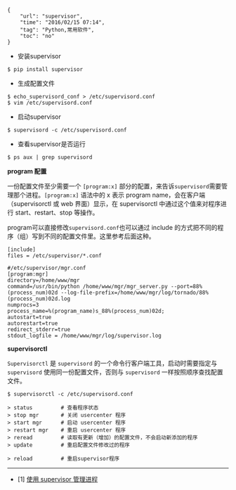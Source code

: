 ```
{
    "url": "supervisor",
    "time": "2016/02/15 07:14",
    "tag": "Python,常用软件",
    "toc": "no"
}
```

- 安装supervisor

```
$ pip install supervisor
```

- 生成配置文件

```
$ echo_supervisord_conf > /etc/supervisord.conf
$ vim /etc/supervisord.conf
```

- 启动supervisor

```
$ supervisord -c /etc/supervisord.conf
```

- 查看supervisor是否运行

```
$ ps aux | grep supervisord
```

**program 配置**

一份配置文件至少需要一个 `[program:x]` 部分的配置，来告诉`supervisord`需要管理那个进程。`[program:x]` 语法中的 x 表示 program name，会在客户端（supervisorctl 或 web 界面）显示，在 supervisorctl 中通过这个值来对程序进行 start、restart、stop 等操作。

program可以直接修改`supervisord.conf`也可以通过 include 的方式把不同的程序（组）写到不同的配置文件里。这里参考后面这种。

```
[include]
files = /etc/supervisor/*.conf
```

```
#/etc/supervisor/mgr.conf
[program:mgr]
directory=/home/www/mgr
command=/usr/bin/python /home/www/mgr/mgr_server.py --port=88%(process_num)02d --log-file-prefix=/home/www/mgr/log/tornado/88%(process_num)02d.log
numprocs=3
process_name=%(program_name)s_88%(process_num)02d;
autostart=true
autorestart=true
redirect_stderr=true
stdout_logfile = /home/www/mgr/log/supervisor.log
```


**supervisorctl**

`Supervisorctl` 是 `supervisord` 的一个命令行客户端工具，启动时需要指定与 `supervisord` 使用同一份配置文件，否则与 `supervisord` 一样按照顺序查找配置文件。

```
$ supervisorctl -c /etc/supervisord.conf

> status         # 查看程序状态
> stop mgr       # 关闭 usercenter 程序
> start mgr      # 启动 usercenter 程序
> restart mgr    # 重启 usercenter 程序
> reread         # 读取有更新（增加）的配置文件，不会启动新添加的程序
> update         # 重启配置文件修改过的程序

> reload         # 重启supervisor程序
```

---

- [1] [使用 supervisor 管理进程](http://liyangliang.me/posts/2015/06/using-supervisor/)